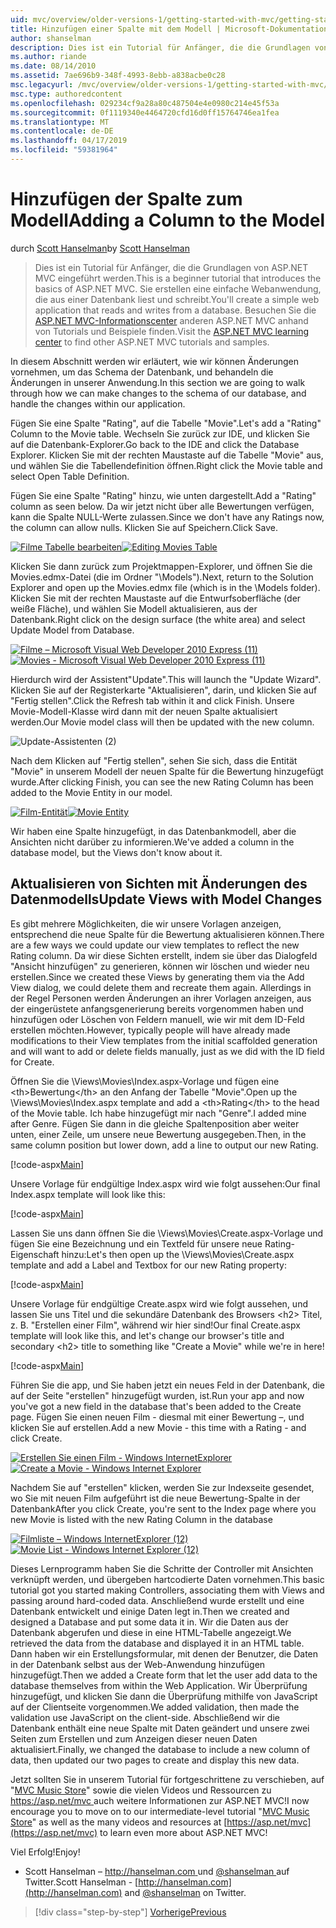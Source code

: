 ```yaml
---
uid: mvc/overview/older-versions-1/getting-started-with-mvc/getting-started-with-mvc-part8
title: Hinzufügen einer Spalte mit dem Modell | Microsoft-Dokumentation
author: shanselman
description: Dies ist ein Tutorial für Anfänger, die die Grundlagen von ASP.NET MVC eingeführt werden. Erstellen Sie eine einfache Webanwendung, die aus einer Datenbank liest und schreibt.
ms.author: riande
ms.date: 08/14/2010
ms.assetid: 7ae696b9-348f-4993-8ebb-a838acbe0c28
msc.legacyurl: /mvc/overview/older-versions-1/getting-started-with-mvc/getting-started-with-mvc-part8
msc.type: authoredcontent
ms.openlocfilehash: 029234cf9a28a80c487504e4e0980c214e45f53a
ms.sourcegitcommit: 0f1119340e4464720cfd16d0ff15764746ea1fea
ms.translationtype: MT
ms.contentlocale: de-DE
ms.lasthandoff: 04/17/2019
ms.locfileid: "59381964"
---
```

# <a name="adding-a-column-to-the-model"></a><span data-ttu-id="85772-104">Hinzufügen der Spalte zum Modell</span><span class="sxs-lookup"><span data-stu-id="85772-104">Adding a Column to the Model</span></span>

<span data-ttu-id="85772-105">durch [Scott Hanselman](https://github.com/shanselman)</span><span class="sxs-lookup"><span data-stu-id="85772-105">by [Scott Hanselman](https://github.com/shanselman)</span></span>

> <span data-ttu-id="85772-106">Dies ist ein Tutorial für Anfänger, die die Grundlagen von ASP.NET MVC eingeführt werden.</span><span class="sxs-lookup"><span data-stu-id="85772-106">This is a beginner tutorial that introduces the basics of ASP.NET MVC.</span></span> <span data-ttu-id="85772-107">Sie erstellen eine einfache Webanwendung, die aus einer Datenbank liest und schreibt.</span><span class="sxs-lookup"><span data-stu-id="85772-107">You'll create a simple web application that reads and writes from a database.</span></span> <span data-ttu-id="85772-108">Besuchen Sie die [ASP.NET MVC-Informationscenter](../../../index.md) anderen ASP.NET MVC anhand von Tutorials und Beispiele finden.</span><span class="sxs-lookup"><span data-stu-id="85772-108">Visit the [ASP.NET MVC learning center](../../../index.md) to find other ASP.NET MVC tutorials and samples.</span></span>


<span data-ttu-id="85772-109">In diesem Abschnitt werden wir erläutert, wie wir können Änderungen vornehmen, um das Schema der Datenbank, und behandeln die Änderungen in unserer Anwendung.</span><span class="sxs-lookup"><span data-stu-id="85772-109">In this section we are going to walk through how we can make changes to the schema of our database, and handle the changes within our application.</span></span>

<span data-ttu-id="85772-110">Fügen Sie eine Spalte "Rating", auf die Tabelle "Movie".</span><span class="sxs-lookup"><span data-stu-id="85772-110">Let's add a "Rating" Column to the Movie table.</span></span> <span data-ttu-id="85772-111">Wechseln Sie zurück zur IDE, und klicken Sie auf die Datenbank-Explorer.</span><span class="sxs-lookup"><span data-stu-id="85772-111">Go back to the IDE and click the Database Explorer.</span></span> <span data-ttu-id="85772-112">Klicken Sie mit der rechten Maustaste auf die Tabelle "Movie" aus, und wählen Sie die Tabellendefinition öffnen.</span><span class="sxs-lookup"><span data-stu-id="85772-112">Right click the Movie table and select Open Table Definition.</span></span>

<span data-ttu-id="85772-113">Fügen Sie eine Spalte "Rating" hinzu, wie unten dargestellt.</span><span class="sxs-lookup"><span data-stu-id="85772-113">Add a "Rating" column as seen below.</span></span> <span data-ttu-id="85772-114">Da wir jetzt nicht über alle Bewertungen verfügen, kann die Spalte NULL-Werte zulassen.</span><span class="sxs-lookup"><span data-stu-id="85772-114">Since we don't have any Ratings now, the column can allow nulls.</span></span> <span data-ttu-id="85772-115">Klicken Sie auf Speichern.</span><span class="sxs-lookup"><span data-stu-id="85772-115">Click Save.</span></span>

<span data-ttu-id="85772-116">[![Filme Tabelle bearbeiten](getting-started-with-mvc-part8/_static/image2.png)](getting-started-with-mvc-part8/_static/image1.png)</span><span class="sxs-lookup"><span data-stu-id="85772-116">[![Editing Movies Table](getting-started-with-mvc-part8/_static/image2.png)](getting-started-with-mvc-part8/_static/image1.png)</span></span>

<span data-ttu-id="85772-117">Klicken Sie dann zurück zum Projektmappen-Explorer, und öffnen Sie die Movies.edmx-Datei (die im Ordner "\Models").</span><span class="sxs-lookup"><span data-stu-id="85772-117">Next, return to the Solution Explorer and open up the Movies.edmx file (which is in the \Models folder).</span></span> <span data-ttu-id="85772-118">Klicken Sie mit der rechten Maustaste auf die Entwurfsoberfläche (der weiße Fläche), und wählen Sie Modell aktualisieren, aus der Datenbank.</span><span class="sxs-lookup"><span data-stu-id="85772-118">Right click on the design surface (the white area) and select Update Model from Database.</span></span>

<span data-ttu-id="85772-119">[![Filme – Microsoft Visual Web Developer 2010 Express (11)](getting-started-with-mvc-part8/_static/image4.png)](getting-started-with-mvc-part8/_static/image3.png)</span><span class="sxs-lookup"><span data-stu-id="85772-119">[![Movies - Microsoft Visual Web Developer 2010 Express (11)](getting-started-with-mvc-part8/_static/image4.png)](getting-started-with-mvc-part8/_static/image3.png)</span></span>

<span data-ttu-id="85772-120">Hierdurch wird der Assistent"Update".</span><span class="sxs-lookup"><span data-stu-id="85772-120">This will launch the "Update Wizard".</span></span> <span data-ttu-id="85772-121">Klicken Sie auf der Registerkarte "Aktualisieren", darin, und klicken Sie auf "Fertig stellen".</span><span class="sxs-lookup"><span data-stu-id="85772-121">Click the Refresh tab within it and click Finish.</span></span> <span data-ttu-id="85772-122">Unsere Movie-Modell-Klasse wird dann mit der neuen Spalte aktualisiert werden.</span><span class="sxs-lookup"><span data-stu-id="85772-122">Our Movie model class will then be updated with the new column.</span></span>

![Update-Assistenten (2)](getting-started-with-mvc-part8/_static/image5.png)

<span data-ttu-id="85772-124">Nach dem Klicken auf "Fertig stellen", sehen Sie sich, dass die Entität "Movie" in unserem Modell der neuen Spalte für die Bewertung hinzugefügt wurde.</span><span class="sxs-lookup"><span data-stu-id="85772-124">After clicking Finish, you can see the new Rating Column has been added to the Movie Entity in our model.</span></span>

<span data-ttu-id="85772-125">[![Film-Entität](getting-started-with-mvc-part8/_static/image7.png)](getting-started-with-mvc-part8/_static/image6.png)</span><span class="sxs-lookup"><span data-stu-id="85772-125">[![Movie Entity](getting-started-with-mvc-part8/_static/image7.png)](getting-started-with-mvc-part8/_static/image6.png)</span></span>

<span data-ttu-id="85772-126">Wir haben eine Spalte hinzugefügt, in das Datenbankmodell, aber die Ansichten nicht darüber zu informieren.</span><span class="sxs-lookup"><span data-stu-id="85772-126">We've added a column in the database model, but the Views don't know about it.</span></span>

## <a name="update-views-with-model-changes"></a><span data-ttu-id="85772-127">Aktualisieren von Sichten mit Änderungen des Datenmodells</span><span class="sxs-lookup"><span data-stu-id="85772-127">Update Views with Model Changes</span></span>

<span data-ttu-id="85772-128">Es gibt mehrere Möglichkeiten, die wir unsere Vorlagen anzeigen, entsprechend die neue Spalte für die Bewertung aktualisieren können.</span><span class="sxs-lookup"><span data-stu-id="85772-128">There are a few ways we could update our view templates to reflect the new Rating column.</span></span> <span data-ttu-id="85772-129">Da wir diese Sichten erstellt, indem sie über das Dialogfeld "Ansicht hinzufügen" zu generieren, können wir löschen und wieder neu erstellen.</span><span class="sxs-lookup"><span data-stu-id="85772-129">Since we created these Views by generating them via the Add View dialog, we could delete them and recreate them again.</span></span> <span data-ttu-id="85772-130">Allerdings in der Regel Personen werden Änderungen an ihrer Vorlagen anzeigen, aus der eingerüstete anfangsgenerierung bereits vorgenommen haben und hinzufügen oder Löschen von Feldern manuell, wie wir mit dem ID-Feld erstellen möchten.</span><span class="sxs-lookup"><span data-stu-id="85772-130">However, typically people will have already made modifications to their View templates from the initial scaffolded generation and will want to add or delete fields manually, just as we did with the ID field for Create.</span></span>

<span data-ttu-id="85772-131">Öffnen Sie die \Views\Movies\Index.aspx-Vorlage und fügen eine &lt;th&gt;Bewertung&lt;/th&gt; an den Anfang der Tabelle "Movie".</span><span class="sxs-lookup"><span data-stu-id="85772-131">Open up the \Views\Movies\Index.aspx template and add a &lt;th&gt;Rating&lt;/th&gt; to the head of the Movie table.</span></span> <span data-ttu-id="85772-132">Ich habe hinzugefügt mir nach "Genre".</span><span class="sxs-lookup"><span data-stu-id="85772-132">I added mine after Genre.</span></span> <span data-ttu-id="85772-133">Fügen Sie dann in die gleiche Spaltenposition aber weiter unten, einer Zeile, um unsere neue Bewertung ausgegeben.</span><span class="sxs-lookup"><span data-stu-id="85772-133">Then, in the same column position but lower down, add a line to output our new Rating.</span></span>

[!code-aspx[Main](getting-started-with-mvc-part8/samples/sample1.aspx)]

<span data-ttu-id="85772-134">Unsere Vorlage für endgültige Index.aspx wird wie folgt aussehen:</span><span class="sxs-lookup"><span data-stu-id="85772-134">Our final Index.aspx template will look like this:</span></span>

[!code-aspx[Main](getting-started-with-mvc-part8/samples/sample2.aspx)]

<span data-ttu-id="85772-135">Lassen Sie uns dann öffnen Sie die \Views\Movies\Create.aspx-Vorlage und fügen Sie eine Bezeichnung und ein Textfeld für unsere neue Rating-Eigenschaft hinzu:</span><span class="sxs-lookup"><span data-stu-id="85772-135">Let's then open up the \Views\Movies\Create.aspx template and add a Label and Textbox for our new Rating property:</span></span>

[!code-aspx[Main](getting-started-with-mvc-part8/samples/sample3.aspx)]

<span data-ttu-id="85772-136">Unsere Vorlage für endgültige Create.aspx wird wie folgt aussehen, und lassen Sie uns Titel und die sekundäre Datenbank des Browsers &lt;h2&gt; Titel, z. B. "Erstellen einer Film", während wir hier sind!</span><span class="sxs-lookup"><span data-stu-id="85772-136">Our final Create.aspx template will look like this, and let's change our browser's title and secondary &lt;h2&gt; title to something like "Create a Movie" while we're in here!</span></span>

[!code-aspx[Main](getting-started-with-mvc-part8/samples/sample4.aspx)]

<span data-ttu-id="85772-137">Führen Sie die app, und Sie haben jetzt ein neues Feld in der Datenbank, die auf der Seite "erstellen" hinzugefügt wurden, ist.</span><span class="sxs-lookup"><span data-stu-id="85772-137">Run your app and now you've got a new field in the database that's been added to the Create page.</span></span> <span data-ttu-id="85772-138">Fügen Sie einen neuen Film - diesmal mit einer Bewertung –, und klicken Sie auf erstellen.</span><span class="sxs-lookup"><span data-stu-id="85772-138">Add a new Movie - this time with a Rating - and click Create.</span></span>

<span data-ttu-id="85772-139">[![Erstellen Sie einen Film - Windows InternetExplorer](getting-started-with-mvc-part8/_static/image9.png)](getting-started-with-mvc-part8/_static/image8.png)</span><span class="sxs-lookup"><span data-stu-id="85772-139">[![Create a Movie - Windows Internet Explorer](getting-started-with-mvc-part8/_static/image9.png)](getting-started-with-mvc-part8/_static/image8.png)</span></span>

<span data-ttu-id="85772-140">Nachdem Sie auf "erstellen" klicken, werden Sie zur Indexseite gesendet, wo Sie mit neuen Film aufgeführt ist die neue Bewertung-Spalte in der Datenbank</span><span class="sxs-lookup"><span data-stu-id="85772-140">After you click Create, you're sent to the Index page where you new Movie is listed with the new Rating Column in the database</span></span>

<span data-ttu-id="85772-141">[![Filmliste – Windows InternetExplorer (12)](getting-started-with-mvc-part8/_static/image11.png)](getting-started-with-mvc-part8/_static/image10.png)</span><span class="sxs-lookup"><span data-stu-id="85772-141">[![Movie List - Windows Internet Explorer (12)](getting-started-with-mvc-part8/_static/image11.png)](getting-started-with-mvc-part8/_static/image10.png)</span></span>

<span data-ttu-id="85772-142">Dieses Lernprogramm haben Sie die Schritte der Controller mit Ansichten verknüpft werden, und übergeben hartcodierte Daten vornehmen.</span><span class="sxs-lookup"><span data-stu-id="85772-142">This basic tutorial got you started making Controllers, associating them with Views and passing around hard-coded data.</span></span> <span data-ttu-id="85772-143">Anschließend wurde erstellt und eine Datenbank entwickelt und einige Daten legt in.</span><span class="sxs-lookup"><span data-stu-id="85772-143">Then we created and designed a Database and put some data it in.</span></span> <span data-ttu-id="85772-144">Wir die Daten aus der Datenbank abgerufen und diese in eine HTML-Tabelle angezeigt.</span><span class="sxs-lookup"><span data-stu-id="85772-144">We retrieved the data from the database and displayed it in an HTML table.</span></span> <span data-ttu-id="85772-145">Dann haben wir ein Erstellungsformular, mit denen der Benutzer, die Daten in der Datenbank selbst aus der Web-Anwendung hinzufügen hinzugefügt.</span><span class="sxs-lookup"><span data-stu-id="85772-145">Then we added a Create form that let the user add data to the database themselves from within the Web Application.</span></span> <span data-ttu-id="85772-146">Wir Überprüfung hinzugefügt, und klicken Sie dann die Überprüfung mithilfe von JavaScript auf der Clientseite vorgenommen.</span><span class="sxs-lookup"><span data-stu-id="85772-146">We added validation, then made the validation use JavaScript on the client-side.</span></span> <span data-ttu-id="85772-147">Abschließend wir die Datenbank enthält eine neue Spalte mit Daten geändert und unsere zwei Seiten zum Erstellen und zum Anzeigen dieser neuen Daten aktualisiert.</span><span class="sxs-lookup"><span data-stu-id="85772-147">Finally, we changed the database to include a new column of data, then updated our two pages to create and display this new data.</span></span>

<span data-ttu-id="85772-148">Jetzt sollten Sie in unserem Tutorial für fortgeschrittene zu verschieben, auf "[MVC Music Store](../../older-versions/mvc-music-store/mvc-music-store-part-1.md)" sowie die vielen Videos und Ressourcen zu [ https://asp.net/mvc ](https://asp.net/mvc) auch weitere Informationen zur ASP.NET MVC!</span><span class="sxs-lookup"><span data-stu-id="85772-148">I now encourage you to move on to our intermediate-level tutorial "[MVC Music Store](../../older-versions/mvc-music-store/mvc-music-store-part-1.md)" as well as the many videos and resources at [https://asp.net/mvc](https://asp.net/mvc) to learn even more about ASP.NET MVC!</span></span>

<span data-ttu-id="85772-149">Viel Erfolg!</span><span class="sxs-lookup"><span data-stu-id="85772-149">Enjoy!</span></span>

- <span data-ttu-id="85772-150">Scott Hanselman – [ http://hanselman.com ](http://hanselman.com) und [ @shanselman ](http://twitter.com/shanselman) auf Twitter.</span><span class="sxs-lookup"><span data-stu-id="85772-150">Scott Hanselman - [http://hanselman.com](http://hanselman.com) and [@shanselman](http://twitter.com/shanselman) on Twitter.</span></span>

> [!div class="step-by-step"]
> [<span data-ttu-id="85772-151">Vorherige</span><span class="sxs-lookup"><span data-stu-id="85772-151">Previous</span></span>](getting-started-with-mvc-part7.md)
